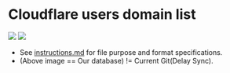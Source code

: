 # Cloudflare users domain list


![](../image/statg_now_cf1.jpg)
![](../image/statg_now_cf2.jpg)


- See [instructions.md](../../instructions.md) for file purpose and format specifications.
- (Above image == Our database) != Current Git(Delay Sync).